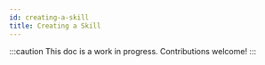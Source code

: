 ```yaml
---
id: creating-a-skill
title: Creating a Skill
---
```


:::caution
This doc is a work in progress. Contributions welcome!
:::
